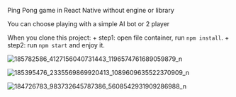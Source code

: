 Ping Pong game in React Native without engine or library

You can choose playing with a simple AI bot or 2 player

When you clone this project: 
    + step1: open file container, run `npm install`. 
    + step2: run `npm start` and enjoy it.



![185782586_4127156040731443_1196574761689059879_n](https://user-images.githubusercontent.com/79790753/118364789-22620a00-b5c4-11eb-89a7-37d00177c1ef.jpg)

![185395476_2335569869920413_1089609635522370909_n](https://user-images.githubusercontent.com/79790753/118365733-47587c00-b5c8-11eb-9198-ce5eff825b29.jpg)

![184726783_983732645787386_5608542931909286988_n](https://user-images.githubusercontent.com/79790753/118364780-1ece8300-b5c4-11eb-971f-101abdfbe118.jpg)

